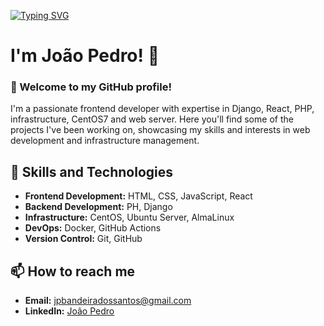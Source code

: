 <a href="https://git.io/typing-svg"><img src="https://readme-typing-svg.herokuapp.com?font=Fira+Code&weight=900&size=30&pause=1000&center=true&vCenter=true&random=true&width=435&lines=Hello+There+" alt="Typing SVG" /></a>

# I'm João Pedro! 👋

### 🌟 Welcome to my GitHub profile!

I'm a passionate frontend developer with expertise in Django, React, PHP, infrastructure, CentOS7 and web server. Here you'll find some of the projects I've been working on, showcasing my skills and interests in web development and infrastructure management.

## 🚀 Skills and Technologies

- **Frontend Development:** HTML, CSS, JavaScript, React
- **Backend Development:** PH, Django
- **Infrastructure:** CentOS, Ubuntu Server, AlmaLinux
- **DevOps:** Docker, GitHub Actions
- **Version Control:** Git, GitHub

## 📫 How to reach me

- **Email:** [jpbandeiradossantos@gmail.com](mailto:jpbandeiradossantos@gmail.com)
- **LinkedIn:** [João Pedro](https://www.linkedin.com/in/joaopedrobandeira)
